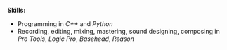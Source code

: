 **Skills:**
* Programming in *C++* and *Python*
* Recording, editing, mixing, mastering, sound designing, composing in *Pro Tools*, *Logic Pro*, *Basehead*, *Reason*
